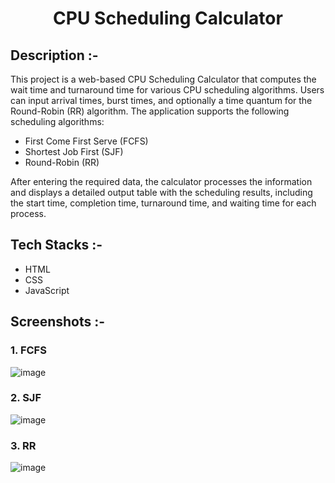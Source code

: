 # <p align="center">CPU Scheduling Calculator</p>

## Description :-

This project is a web-based CPU Scheduling Calculator that computes the wait time and turnaround time for various CPU scheduling algorithms. Users can input arrival times, burst times, and optionally a time quantum for the Round-Robin (RR) algorithm. The application supports the following scheduling algorithms:

- First Come First Serve (FCFS)
- Shortest Job First (SJF)
- Round-Robin (RR)

After entering the required data, the calculator processes the information and displays a detailed output table with the scheduling results, including the start time, completion time, turnaround time, and waiting time for each process.

## Tech Stacks :-

- HTML
- CSS
- JavaScript

## Screenshots :-

### 1. FCFS
![image](https://github.com/Rakesh9100/CalcDiverse/assets/146326636/15fc8124-9e24-41a9-a8a1-420da62ad46b)

### 2. SJF
![image](https://github.com/Rakesh9100/CalcDiverse/assets/146326636/18e8f91f-1020-4886-9427-970df80112f8)

### 3. RR
![image](https://github.com/Rakesh9100/CalcDiverse/assets/146326636/fadb0a7d-4a1b-44e8-99b2-701dfc08ea21)
